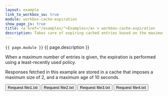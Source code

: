 ```yaml
---
layout: example
link_to_workbox_sw: true
module: workbox-cache-expiration
show_page_js: true
title: <a href="/examples/">Examples</a> > workbox-cache-expiration
description: Takes care of expiring cached entries based on the maximum number or age of entries.
---
```


`{{ page.module }}` {{ page.description }}

When a maximum number of entries is given, the expiration is performed using a
least-recently used policy.

Responses fetched in this example are stored in a cache that imposes a
maximum size of 2, and a maximum age of 10 seconds.

<button data-url="file1.txt">Request file1.txt</button>
<button data-url="file2.txt">Request file2.txt</button>
<button data-url="file3.txt">Request file3.txt</button>
<button data-url="file4.txt">Request file4.txt</button>
